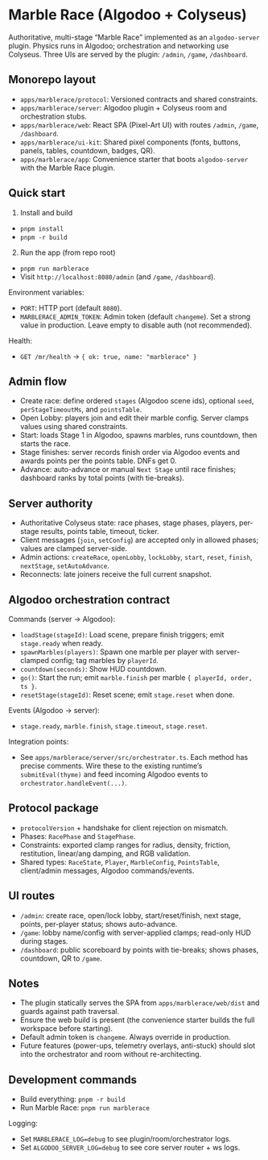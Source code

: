 # Marble Race (Algodoo + Colyseus)

Authoritative, multi-stage “Marble Race” implemented as an `algodoo-server` plugin. Physics runs in Algodoo; orchestration and networking use Colyseus. Three UIs are served by the plugin: `/admin`, `/game`, `/dashboard`.

## Monorepo layout

- `apps/marblerace/protocol`: Versioned contracts and shared constraints.
- `apps/marblerace/server`: Algodoo plugin + Colyseus room and orchestration stubs.
- `apps/marblerace/web`: React SPA (Pixel-Art UI) with routes `/admin`, `/game`, `/dashboard`.
- `apps/marblerace/ui-kit`: Shared pixel components (fonts, buttons, panels, tables, countdown, badges, QR).
- `apps/marblerace/app`: Convenience starter that boots `algodoo-server` with the Marble Race plugin.

## Quick start

1) Install and build

- `pnpm install`
- `pnpm -r build`

2) Run the app (from repo root)

- `pnpm run marblerace`
- Visit `http://localhost:8080/admin` (and `/game`, `/dashboard`).

Environment variables:

- `PORT`: HTTP port (default `8080`).
- `MARBLERACE_ADMIN_TOKEN`: Admin token (default `changeme`). Set a strong value in production. Leave empty to disable auth (not recommended).

Health:

- `GET /mr/health` → `{ ok: true, name: "marblerace" }`

## Admin flow

- Create race: define ordered `stages` (Algodoo scene ids), optional `seed`, `perStageTimeoutMs`, and `pointsTable`.
- Open Lobby: players join and edit their marble config. Server clamps values using shared constraints.
- Start: loads Stage 1 in Algodoo, spawns marbles, runs countdown, then starts the race.
- Stage finishes: server records finish order via Algodoo events and awards points per the points table. DNFs get 0.
- Advance: auto-advance or manual `Next Stage` until race finishes; dashboard ranks by total points (with tie-breaks).

## Server authority

- Authoritative Colyseus state: race phases, stage phases, players, per-stage results, points table, timeout, ticker.
- Client messages (`join`, `setConfig`) are accepted only in allowed phases; values are clamped server-side.
- Admin actions: `createRace`, `openLobby`, `lockLobby`, `start`, `reset`, `finish`, `nextStage`, `setAutoAdvance`.
- Reconnects: late joiners receive the full current snapshot.

## Algodoo orchestration contract

Commands (server → Algodoo):

- `loadStage(stageId)`: Load scene, prepare finish triggers; emit `stage.ready` when ready.
- `spawnMarbles(players)`: Spawn one marble per player with server-clamped config; tag marbles by `playerId`.
- `countdown(seconds)`: Show HUD countdown.
- `go()`: Start the run; emit `marble.finish` per marble `{ playerId, order, ts }`.
- `resetStage(stageId)`: Reset scene; emit `stage.reset` when done.

Events (Algodoo → server):

- `stage.ready`, `marble.finish`, `stage.timeout`, `stage.reset`.

Integration points:

- See `apps/marblerace/server/src/orchestrator.ts`. Each method has precise comments. Wire these to the existing runtime’s `submitEval(thyme)` and feed incoming Algodoo events to `orchestrator.handleEvent(...)`.

## Protocol package

- `protocolVersion` + handshake for client rejection on mismatch.
- Phases: `RacePhase` and `StagePhase`.
- Constraints: exported clamp ranges for radius, density, friction, restitution, linear/ang damping, and RGB validation.
- Shared types: `RaceState`, `Player`, `MarbleConfig`, `PointsTable`, client/admin messages, Algodoo commands/events.

## UI routes

- `/admin`: create race, open/lock lobby, start/reset/finish, next stage, points, per-player status; shows auto-advance.
- `/game`: lobby name/config with server-applied clamps; read-only HUD during stages.
- `/dashboard`: public scoreboard by points with tie-breaks; shows phases, countdown, QR to `/game`.

## Notes

- The plugin statically serves the SPA from `apps/marblerace/web/dist` and guards against path traversal.
- Ensure the web build is present (the convenience starter builds the full workspace before starting).
- Default admin token is `changeme`. Always override in production.
- Future features (power-ups, telemetry overlays, anti-stuck) should slot into the orchestrator and room without re-architecting.

## Development commands

- Build everything: `pnpm -r build`
- Run Marble Race: `pnpm run marblerace`

Logging:

- Set `MARBLERACE_LOG=debug` to see plugin/room/orchestrator logs.
- Set `ALGODOO_SERVER_LOG=debug` to see core server router + ws logs.
